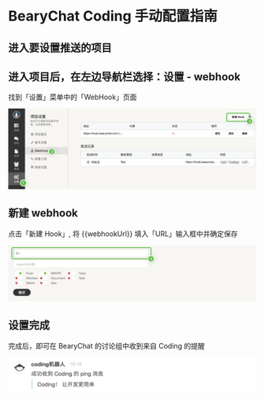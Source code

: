 # BearyChat Coding 手动配置指南

## 进入要设置推送的项目

## 进入项目后，在左边导航栏选择：设置 - webhook

找到「设置」菜单中的「WebHook」页面

![](/tutorials/image/coding_settings_webhook.png)

## 新建 webhook

点击「新建 Hook」, 将 {{webhookUrl}} 填入「URL」输入框中并确定保存

![](/tutorials/image/coding_webhook_url.png)

## 设置完成

完成后，即可在 BearyChat 的讨论组中收到来自 Coding 的提醒

![](/tutorials/image/coding_done.png)
